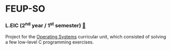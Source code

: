 # FEUP-SO

### L.EIC (2<sup>nd</sup> year / 1<sup>st</sup> semester) [🔗](https://sigarra.up.pt/feup/en/cur_geral.cur_planos_estudos_view?pv_plano_id=31224&pv_ano_lectivo=2023&pv_tipo_cur_sigla=L&pv_origem=CUR)

Project for the [Operating Systems](https://sigarra.up.pt/feup/en/ucurr_geral.ficha_uc_view?pv_ocorrencia_id=501677) curricular unit, which consisted of solving a few low-level C programming exercises.
